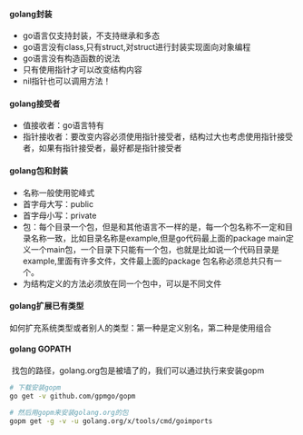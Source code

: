 #### golang封装

- go语言仅支持封装，不支持继承和多态
- go语言没有class,只有struct,对struct进行封装实现面向对象编程
- go语言没有构造函数的说法
- 只有使用指针才可以改变结构内容
- nil指针也可以调用方法！

#### golang接受者

- 值接收者：go语言特有
- 指针接收者：要改变内容必须使用指针接受者，结构过大也考虑使用指针接受者，如果有指针接受者，最好都是指针接受者

####  golang包和封装

- 名称一般使用驼峰式
- 首字母大写：public
- 首字母小写：private
- 包：每个目录一个包，但是和其他语言不一样的是，每一个包名称不一定和目录名称一致，比如目录名称是example,但是go代码最上面的package main定义一个main包，一个目录下只能有一个包，也就是比如说一个代码目录是example,里面有许多文件，文件最上面的package 包名称必须总共只有一个。
- 为结构定义的方法必须放在同一个包中，可以是不同文件

#### golang扩展已有类型

​	如何扩充系统类型或者别人的类型：第一种是定义别名，第二种是使用组合

#### golang GOPATH

​	找包的路径，golang.org包是被墙了的，我们可以通过执行来安装gopm

```bash
# 下载安装gopm
go get -v github.com/gpmgo/gopm

# 然后用gopm来安装golang.org的包
gopm get -g -v -u golang.org/x/tools/cmd/goimports
```



